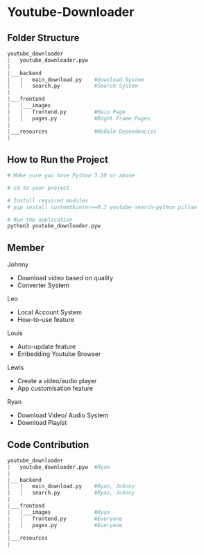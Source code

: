 # Youtube-Downloader

## Folder Structure
```python
youtube_downloader
|   youtube_downloader.pyw  
|   
|___backend
|   |   main_download.py    #Download System
|   |   search.py           #Search System
|
|___frontend
|   |___images
|   |   frontend.py         #Main Page
|   |   pages.py            #Right Frame Pages
|
|___resources               #Module Dependencies
|
```

## How to Run the Project

```bash
# Make sure you have Python 3.10 or above

# cd to your project

# Install required modules
# pip install customtkinter==0.3 youtube-search-python pillow

# Run the application
python3 youtube_downloader.pyw
```

## Member 
Johnny
- Download video based on quality
- Converter System

Leo
- Local Account System
- How-to-use feature

Louis
- Auto-update feature
- Embedding Youtube Browser

Lewis
- Create a video/audio player
- App customisation feature

Ryan
- Download Video/ Audio System
- Download Playist

## Code Contribution
```python
youtube_downloader
|   youtube_downloader.pyw  #Ryan
|   
|___backend
|   |   main_download.py    #Ryan, Johnny
|   |   search.py           #Ryan, Johnny
|
|___frontend
|   |___images              #Ryan
|   |   frontend.py         #Everyone
|   |   pages.py            #Everyone
|
|___resources               
|
```